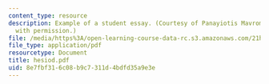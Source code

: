 ```yaml
---
content_type: resource
description: Example of a student essay. (Courtesy of Panayiotis Mavrommatis. Used
  with permission.)
file: /media/https%3A/open-learning-course-data-rc.s3.amazonaws.com/21h-301-the-ancient-world-greece-fall-2004/8e7fbf316c08b9c7311d4bdfd35a9e3e_hesiod.pdf
file_type: application/pdf
resourcetype: Document
title: hesiod.pdf
uid: 8e7fbf31-6c08-b9c7-311d-4bdfd35a9e3e
---
```

